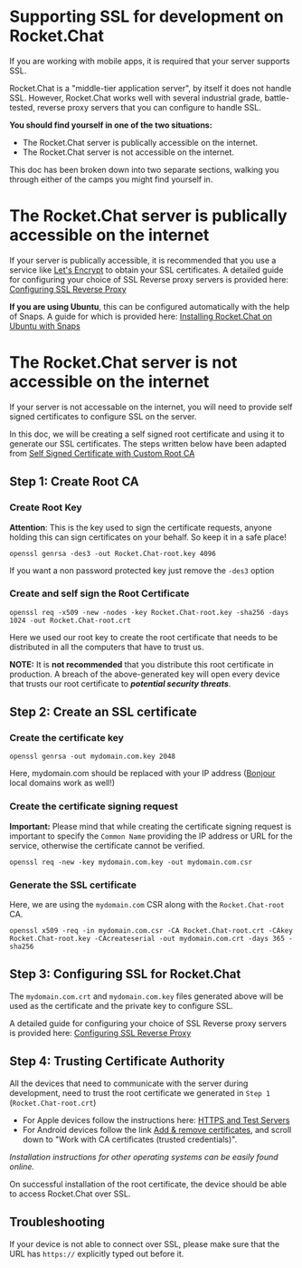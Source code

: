 # Supporting SSL for development on Rocket.Chat

If you are working with mobile apps, it is required that your server supports SSL. 

Rocket.Chat is a "middle-tier application server", by itself it does not handle SSL. However, Rocket.Chat works well with several industrial grade, battle-tested, reverse proxy servers that you can configure to handle SSL.

**You should find yourself in one of the two situations:**
- The Rocket.Chat server is publically accessible on the internet.
- The Rocket.Chat server is not accessible on the internet.

This doc has been broken down into two separate sections, walking you through either of the camps you might find yourself in.

# The Rocket.Chat server is publically accessible on the internet

If your server is publically accessible, it is recommended that you use a service like [Let's Encrypt](https://letsencrypt.org/) to obtain your SSL certificates. A detailed guide for configuring your choice of SSL Reverse proxy servers is provided here: [Configuring SSL Reverse Proxy](https://rocket.chat/docs/installation/manual-installation/configuring-ssl-reverse-proxy/)

**If you are using Ubuntu**, this can be configured automatically with the help of Snaps. A guide for which is provided here: [Installing Rocket.Chat on Ubuntu with Snaps](https://rocket.chat/docs/installation/manual-installation/ubuntu/snaps/)

# The Rocket.Chat server is not accessible on the internet

If your server is not accessable on the internet, you will need to provide self signed certificates to configure SSL on the server. 

In this doc, we will be creating a self signed root certificate and using it to generate our SSL certificates. The steps written below have been adapted from [Self Signed Certificate with Custom Root CA](https://gist.github.com/fntlnz/cf14feb5a46b2eda428e000157447309)

## Step 1: Create Root CA

### Create Root Key

**Attention**: This is the key used to sign the certificate requests, anyone holding this can sign certificates on your behalf. So keep it in a safe place!

```
openssl genrsa -des3 -out Rocket.Chat-root.key 4096
```

If you want a non password protected key just remove the `-des3` option

### Create and self sign the Root Certificate

```
openssl req -x509 -new -nodes -key Rocket.Chat-root.key -sha256 -days 1024 -out Rocket.Chat-root.crt
```

Here we used our root key to create the root certificate that needs to be distributed in all the computers that have to trust us.

**NOTE:** It is **not recommended** that you distribute this root certificate in production. A breach of the above-generated key will open every device that trusts our root certificate to ***potential security threats***.

## Step 2: Create an SSL certificate

### Create the certificate key

```
openssl genrsa -out mydomain.com.key 2048
```

Here, mydomain.com should be replaced with your IP address ([Bonjour](https://developer.apple.com/library/content/documentation/Cocoa/Conceptual/NetServices/Articles/about.html#//apple_ref/doc/uid/TP40002458-SW1) local domains work as well!)

### Create the certificate signing request

**Important:** Please mind that while creating the certificate signing request is important to specify the `Common Name` providing the IP address or URL for the service, otherwise the certificate cannot be verified.

```
openssl req -new -key mydomain.com.key -out mydomain.com.csr
```

### Generate the SSL certificate

Here, we are using the `mydomain.com` CSR along with the `Rocket.Chat-root` CA.

```
openssl x509 -req -in mydomain.com.csr -CA Rocket.Chat-root.crt -CAkey Rocket.Chat-root.key -CAcreateserial -out mydomain.com.crt -days 365 -sha256
```

## Step 3: Configuring SSL for Rocket.Chat

The `mydomain.com.crt` and `mydomain.com.key` files generated above will be used as the certificate and the private key to configure SSL.

A detailed guide for configuring your choice of SSL Reverse proxy servers is provided here: [Configuring SSL Reverse Proxy](https://rocket.chat/docs/installation/manual-installation/configuring-ssl-reverse-proxy/)

## Step 4: Trusting Certificate Authority

All the devices that need to communicate with the server during development, need to trust the root certificate we generated in `Step 1` (`Rocket.Chat-root.crt`)

- For Apple devices follow the instructions here: [HTTPS and Test Servers](https://developer.apple.com/library/content/qa/qa1948/_index.html)
- For Android devices follow the link [Add & remove certificates](https://support.google.com/nexus/answer/2844832?hl=en), and scroll down to "Work with CA certificates (trusted credentials)".

*Installation instructions for other operating systems can be easily found online.*

On successful installation of the root certificate, the device should be able to access Rocket.Chat over SSL.

## Troubleshooting

If your device is not able to connect over SSL, please make sure that the URL has `https://` explicitly typed out before it.
